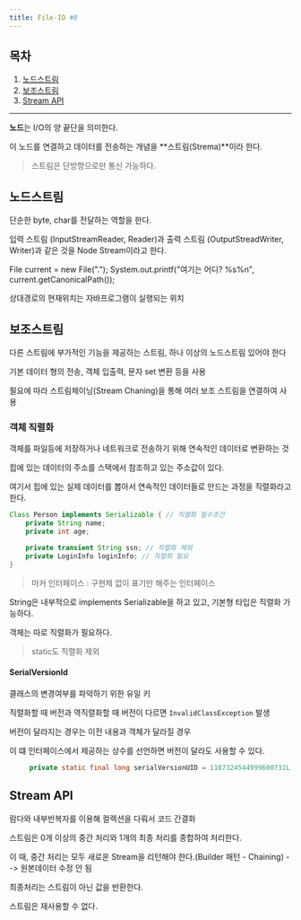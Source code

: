 ```yaml
---
title: File-IO #8
---
```


## 목차

1. <a href="#node-stream">노드스트림</a>
1. <a href="#collection">보조스트림</a>
1. <a href="#collection">Stream API</a>

---

**노드**는 I/O의 양 끝단을 의미한다.

이 노드를 연결하고 데이터를 전송하는 개념을 **스트림(Strema)**이라 한다.

> 스트림은 단방향으로만 통신 가능하다.

## <font id = "node-stream"> 노드스트림</font>

단순한 byte, char를 전달하는 역할을 한다.

입력 스트림 (InputStreamReader, Reader)과 출력 스트림 (OutputStreadWriter, Writer)과 같은 것을 Node Stream이라고 한다.

File current = new File(".");
System.out.printf("여기는 어디? %s%n", current.getCanonicalPath());

상대경로의 현재위치는 자바프로그램이 실행되는 위치

## <font id = "node-stream"> 보조스트림</font>

다른 스트림에 부가적인 기능을 제공하는 스트림, 하나 이상의 노드스트림 있어야 한다

기본 데이터 형의 전송, 객체 입출력, 문자 set 변환 등을 사용

필요에 따라 스트림체이닝(Stream Chaning)을 통해 여러 보조 스트림을 연결하여 사용

### 객체 직렬화

객체를 파일등에 저장하거나 네트워크로 전송하기 위해 연속적인 데이터로 변환하는 것

힙에 있는 데이터의 주소를 스택에서 참조하고 있는 주소값이 있다.

여기서 힙에 있는 실제 데이터를 뽑아서 연속적인 데이터들로 만드는 과정을 직렬화라고 한다.

```java
Class Person implements Serializable { // 직렬화 필수조건
    private String name;
    private int age;

    private transient String ssn; // 직렬화 제외
    private LoginInfo loginInfo; // 직렬화 필요
}
```

> 마커 인터페이스 : 구현체 없이 표기만 해주는 인터페이스

String은 내부적으로 implements Serializable을 하고 있고, 기본형 타입은 직렬화 가능하다.

객체는 따로 직렬화가 필요하다.

> static도 직렬화 제외

#### SerialVersionId

클래스의 변경여부를 파악하기 위한 유일 키

직렬화할 때 버전과 역직렬화할 때 버전이 다르면 `InvalidClassException` 발생

버전이 달라지는 경우는 이전 내용과 객체가 달라질 경우

이 떄 인터페이스에서 제공하는 상수를 선언하면 버전이 달라도 사용할 수 있다.

```java
     private static final long serialVersionUID = 1187324544999600731L;
```

## <font id = "stream"> Stream API</font>

람다와 내부반복자를 이용해 컬렉션을 다뤄서 코드 간결화

스트림은 0개 이상의 중간 처리와 1개의 최종 처리를 종합하여 처리한다.

이 때, 중간 처리는 모두 새로운 Stream을 리턴해야 한다.(Builder 패턴 - Chaining) --> 원본데이터 수정 안 됨

최종처리는 스트림이 아닌 값을 반환한다.

스트림은 재사용할 수 없다.
